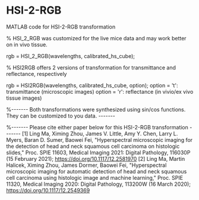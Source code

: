 # HSI-2-RGB
MATLAB code for HSI-2-RGB transformation

% HSI_2_RGB was customized for the live mice data and may work better on in vivo tissue. 

rgb = HSI_2_RGB(wavelengths, calibrated_hs_cube);



% HSI2RGB offers 2 versions of transformation for transmittance and reflectance, respectively

rgb = HSI2RGB(wavelengths, calibrated_hs_cube, option);
option = 't': transmittance (microscopic images)
option = 'r': reflectance (in vivio/ex vivo tissue images)

%------- Both transformations were synthesized using sin/cos functions. They can be customized to you data. -------

%------- Please cite either paper below for this HSI-2-RGB transformation -------
[1] Ling Ma, Ximing Zhou, James V. Little, Amy Y. Chen, Larry L. Myers, Baran D. Sumer, Baowei Fei, "Hyperspectral microscopic imaging for the detection of head and neck squamous cell carcinoma on histologic slides," Proc. SPIE 11603, Medical Imaging 2021: Digital Pathology, 116030P (15 February 2021); https://doi.org/10.1117/12.2581970
[2] Ling Ma, Martin Halicek, Ximing Zhou, James Dormer, Baowei Fei, "Hyperspectral microscopic imaging for automatic detection of head and neck squamous cell carcinoma using histologic image and machine learning," Proc. SPIE 11320, Medical Imaging 2020: Digital Pathology, 113200W (16 March 2020); https://doi.org/10.1117/12.2549369
